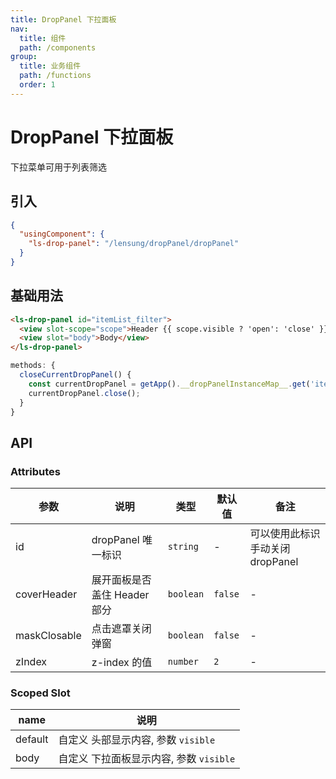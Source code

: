 ```yaml
---
title: DropPanel 下拉面板
nav:
  title: 组件
  path: /components
group:
  title: 业务组件
  path: /functions
  order: 1
---
```


# DropPanel 下拉面板

下拉菜单可用于列表筛选

## 引入

```json
{
  "usingComponent": {
    "ls-drop-panel": "/lensung/dropPanel/dropPanel"
  }
}
```

## 基础用法

```html
<ls-drop-panel id="itemList_filter">
  <view slot-scope="scope">Header {{ scope.visible ? 'open': 'close' }}</view>
  <view slot="body">Body</view>
</ls-drop-panel>
```

```js
methods: {
  closeCurrentDropPanel() {
    const currentDropPanel = getApp().__dropPanelInstanceMap__.get('itemList_filter');
    currentDropPanel.close();
  }
}
```

## API

### Attributes

| 参数         | 说明                         | 类型      | 默认值  | 备注                             |
| ------------ | ---------------------------- | --------- | ------- | -------------------------------- |
| id           | dropPanel 唯一标识           | `string`  | -       | 可以使用此标识手动关闭 dropPanel |
| coverHeader  | 展开面板是否盖住 Header 部分 | `boolean` | `false` | -                                |
| maskClosable | 点击遮罩关闭弹窗             | `boolean` | `false` | -                                |
| zIndex       | z-index 的值                 | `number`  | `2`     | -                                |

### Scoped Slot

| name    | 说明                                    |
| ------- | --------------------------------------- |
| default | 自定义 头部显示内容, 参数 `visible`     |
| body    | 自定义 下拉面板显示内容, 参数 `visible` |
